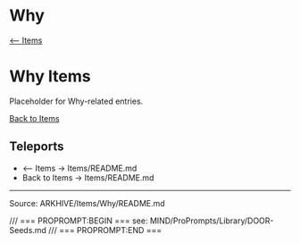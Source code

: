 # Why

[⟵ Items](../README.md)

# Why Items

Placeholder for Why-related entries.

[Back to Items](../README.md)

## Teleports
- ⟵ Items → Items/README.md
- Back to Items → Items/README.md

---
Source: ARKHIVE/Items/Why/README.md

/// === PROPROMPT:BEGIN ===
see: MIND/ProPrompts/Library/DOOR-Seeds.md
/// === PROPROMPT:END ===
